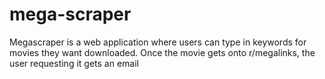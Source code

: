 # mega-scraper

Megascraper is a web application where users can type in keywords for movies they want downloaded.  Once the movie gets onto r/megalinks, the user requesting it gets an email
